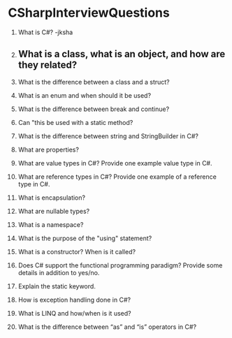 # CSharpInterviewQuestions
1. What is C#?
    -jksha
2. What is a class, what is an object, and how are they related?
    -
3. What is the difference between a class and a struct?

4. What is an enum and when should it be used?

5. What is the difference between break and continue?

6. Can "this be used with a static method?

7. What is the difference between string and StringBuilder in C#?

8. What are properties?

9. What are value types in C#? Provide one example value type in C#.

10. What are reference types in C#? Provide one example of a reference type in C#.

11. What is encapsulation?

12. What are nullable types?

13. What is a namespace?

14. What is the purpose of the "using" statement?

15. What is a constructor?  When is it called?

16. Does C# support the functional programming paradigm? Provide some details in addition to yes/no.

17. Explain the static keyword.

18. How is exception handling done in C#?

19. What is LINQ and how/when is it used?

20. What is the difference between “as” and “is” operators in C#?
